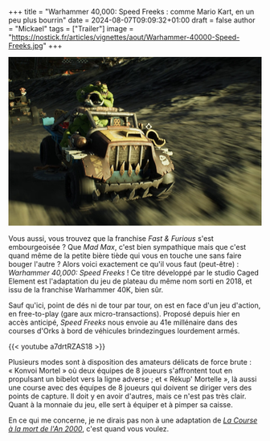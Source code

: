 +++
title = "Warhammer 40,000: Speed Freeks : comme Mario Kart, en un peu plus bourrin"
date = 2024-08-07T09:09:32+01:00
draft = false
author = "Mickael"
tags = ["Trailer"]
image = "https://nostick.fr/articles/vignettes/aout/Warhammer-40000-Speed-Freeks.jpg"
+++

![Warhammer 40,000: Speed Freeks](Warhammer-40000-Speed-Freeks.jpg "Ça fait combien en 0 à 100 ?")

Vous aussi, vous trouvez que la franchise *Fast & Furious* s'est embourgeoisée ? Que *Mad Max*, c'est bien sympathique mais que c'est quand même de la petite bière tiède qui vous en touche une sans faire bouger l'autre ? Alors voici exactement ce qu'il vous faut (peut-être) : *Warhammer 40,000: Speed Freeks* ! Ce titre développé par le studio Caged Element est l'adaptation du jeu de plateau du même nom sorti en 2018, et issu de la franchise Warhammer 40K, bien sûr.

Sauf qu'ici, point de dés ni de tour par tour, on est en face d'un jeu d'action, en free-to-play (gare aux micro-transactions). Proposé depuis hier en accès anticipé, *Speed Freeks* nous envoie au 41e millénaire dans des courses d'Orks à bord de véhicules brindezingues lourdement armés.

{{< youtube a7drtRZAS18 >}}

Plusieurs modes sont à disposition des amateurs délicats de force brute : « Konvoi Mortel » où deux équipes de 8 joueurs s'affrontent tout en propulsant un bibelot vers la ligne adverse ; et « Rékup' Mortelle », là aussi une course avec des équipes de 8 joueurs qui doivent se diriger vers des points de capture. Il doit y en avoir d'autres, mais ce n'est pas très clair. Quant à la monnaie du jeu, elle sert à équiper et à pimper sa caisse.

En ce qui me concerne, je ne dirais pas non à une adaptation de *[La Course à la mort de l'An 2000](https://fr.wikipedia.org/wiki/La_Course_à_la_mort_de_l%27an_2000)*, c'est quand vous voulez.